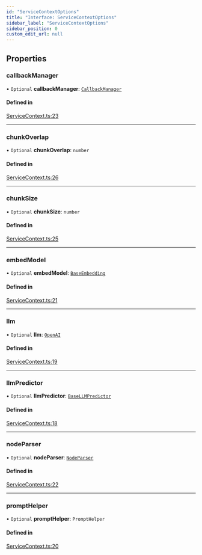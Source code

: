 ```yaml
---
id: "ServiceContextOptions"
title: "Interface: ServiceContextOptions"
sidebar_label: "ServiceContextOptions"
sidebar_position: 0
custom_edit_url: null
---
```


## Properties

### callbackManager

• `Optional` **callbackManager**: [`CallbackManager`](../classes/CallbackManager.md)

#### Defined in

[ServiceContext.ts:23](https://github.com/run-llama/llamascript/blob/df4b1ad/packages/core/src/ServiceContext.ts#L23)

___

### chunkOverlap

• `Optional` **chunkOverlap**: `number`

#### Defined in

[ServiceContext.ts:26](https://github.com/run-llama/llamascript/blob/df4b1ad/packages/core/src/ServiceContext.ts#L26)

___

### chunkSize

• `Optional` **chunkSize**: `number`

#### Defined in

[ServiceContext.ts:25](https://github.com/run-llama/llamascript/blob/df4b1ad/packages/core/src/ServiceContext.ts#L25)

___

### embedModel

• `Optional` **embedModel**: [`BaseEmbedding`](../classes/BaseEmbedding.md)

#### Defined in

[ServiceContext.ts:21](https://github.com/run-llama/llamascript/blob/df4b1ad/packages/core/src/ServiceContext.ts#L21)

___

### llm

• `Optional` **llm**: [`OpenAI`](../classes/OpenAI.md)

#### Defined in

[ServiceContext.ts:19](https://github.com/run-llama/llamascript/blob/df4b1ad/packages/core/src/ServiceContext.ts#L19)

___

### llmPredictor

• `Optional` **llmPredictor**: [`BaseLLMPredictor`](BaseLLMPredictor.md)

#### Defined in

[ServiceContext.ts:18](https://github.com/run-llama/llamascript/blob/df4b1ad/packages/core/src/ServiceContext.ts#L18)

___

### nodeParser

• `Optional` **nodeParser**: [`NodeParser`](NodeParser.md)

#### Defined in

[ServiceContext.ts:22](https://github.com/run-llama/llamascript/blob/df4b1ad/packages/core/src/ServiceContext.ts#L22)

___

### promptHelper

• `Optional` **promptHelper**: `PromptHelper`

#### Defined in

[ServiceContext.ts:20](https://github.com/run-llama/llamascript/blob/df4b1ad/packages/core/src/ServiceContext.ts#L20)
